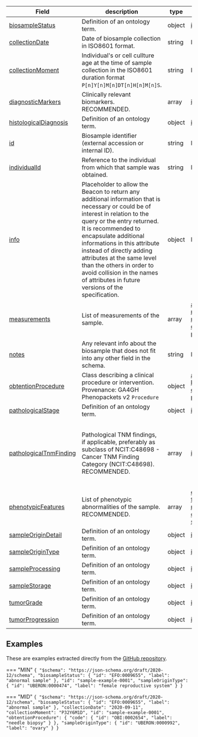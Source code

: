 |Field | description | type | properties | example | enum|
| ---| ---| ---| ---| ---| --- |
| [biosampleStatus](./obj/biosampleStatus.md) | Definition of an ontology term. | object | [id](./obj/id.md), [label](./obj/label.md) | NA | NA|
| [collectionDate](./obj/collectionDate.md) | Date of biosample collection in ISO8601 format. | string | NA | 2021-04-23 | NA|
| [collectionMoment](./obj/collectionMoment.md) | Individual's or cell cullture age at the time of sample collection in the ISO8601 duration format `P[n]Y[n]M[n]DT[n]H[n]M[n]S`. | string | NA | P32Y6M1D, P7D | NA|
| [diagnosticMarkers](./obj/diagnosticMarkers.md) | Clinically relevant biomarkers. RECOMMENDED. | array | [id](./obj/id.md), [label](./obj/label.md) | NA | NA|
| [histologicalDiagnosis](./obj/histologicalDiagnosis.md) | Definition of an ontology term. | object | [id](./obj/id.md), [label](./obj/label.md) | NA | NA|
| [id](./obj/id.md) | Biosample identifier (external accession or internal ID). | string | NA | S0001 | NA|
| [individualId](./obj/individualId.md) | Reference to the individual from which that sample was obtained. | string | NA | P0001 | NA|
| [info](./obj/info.md) | Placeholder to allow the Beacon to return any additional information that is necessary or could be of interest in relation to the query or the entry returned. It is recommended to encapsulate additional informations in this attribute instead of directly adding attributes at the same level than the others in order to avoid collision in the names of attributes in future versions of the specification. | object | NA | NA | NA|
| [measurements](./obj/measurements.md) | List of measurements of the sample. | array | [assayCode](./obj/assayCode.md), [date](./obj/date.md), [measurementValue](./obj/measurementValue.md), [notes](./obj/notes.md), [observationMoment](./obj/observationMoment.md), [procedure](./obj/procedure.md) | NA | NA|
| [notes](./obj/notes.md) | Any relevant info about the biosample that does not fit into any other field in the schema. | string | NA | Some free text | NA|
| [obtentionProcedure](./obj/obtentionProcedure.md) | Class describing a clinical procedure or intervention. Provenance: GA4GH Phenopackets v2 `Procedure` | object | [ageAtProcedure](./obj/ageAtProcedure.md), [bodySite](./obj/bodySite.md), [dateOfProcedure](./obj/dateOfProcedure.md), [procedureCode](./obj/procedureCode.md) | NA | NA|
| [pathologicalStage](./obj/pathologicalStage.md) | Definition of an ontology term. | object | [id](./obj/id.md), [label](./obj/label.md) | NA | NA|
| [pathologicalTnmFinding](./obj/pathologicalTnmFinding.md) | Pathological TNM findings, if applicable, preferably as subclass of NCIT:C48698 - Cancer TNM Finding Category (NCIT:C48698). RECOMMENDED. | array | [id](./obj/id.md), [label](./obj/label.md) | id:NCIT:C48725, label:T2a Stage Finding<br />id:NCIT:C48709, label:N1c Stage Finding<br />id:NCIT:C48699, label:M0 Stage Finding | NA|
| [phenotypicFeatures](./obj/phenotypicFeatures.md) | List of phenotypic abnormalities of the sample. RECOMMENDED. | array | [evidence](./obj/evidence.md), [excluded](./obj/excluded.md), [featureType](./obj/featureType.md), [modifiers](./obj/modifiers.md), [notes](./obj/notes.md), [onset](./obj/onset.md), [resolution](./obj/resolution.md), [severity](./obj/severity.md) | NA | NA|
| [sampleOriginDetail](./obj/sampleOriginDetail.md) | Definition of an ontology term. | object | [id](./obj/id.md), [label](./obj/label.md) | NA | NA|
| [sampleOriginType](./obj/sampleOriginType.md) | Definition of an ontology term. | object | [id](./obj/id.md), [label](./obj/label.md) | NA | NA|
| [sampleProcessing](./obj/sampleProcessing.md) | Definition of an ontology term. | object | [id](./obj/id.md), [label](./obj/label.md) | NA | NA|
| [sampleStorage](./obj/sampleStorage.md) | Definition of an ontology term. | object | [id](./obj/id.md), [label](./obj/label.md) | NA | NA|
| [tumorGrade](./obj/tumorGrade.md) | Definition of an ontology term. | object | [id](./obj/id.md), [label](./obj/label.md) | NA | NA|
| [tumorProgression](./obj/tumorProgression.md) | Definition of an ontology term. | object | [id](./obj/id.md), [label](./obj/label.md) | NA | NA|

## Examples
These are examples extracted directly from the [GitHub repository](https://github.com/ga4gh-beacon/beacon-v2-Models).

=== "MIN"
	```
	{
	    "$schema": "https://json-schema.org/draft/2020-12/schema",
	    "biosampleStatus": {
	        "id": "EFO:0009655",
	        "label": "abnormal sample"
	    },
	    "id": "sample-example-0001",
	    "sampleOriginType": {
	        "id": "UBERON:0000474",
	        "label": "female reproductive system"
	    }
	}
	```

=== "MID"
	```
	{
	    "$schema": "https://json-schema.org/draft/2020-12/schema",
	    "biosampleStatus": {
	        "id": "EFO:0009655",
	        "label": "abnormal sample"
	    },
	    "collectionDate": "2020-09-11",
	    "collectionMoment": "P32Y6M1D",
	    "id": "sample-example-0001",
	    "obtentionProcedure": {
	        "code": {
	            "id": "OBI:0002654",
	            "label": "needle biopsy"
	        }
	    },
	    "sampleOriginType": {
	        "id": "UBERON:0000992",
	        "label": "ovary"
	    }
	}
	```

